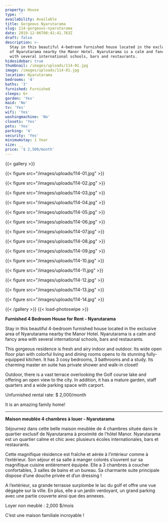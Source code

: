 ```yaml
---
property: House
type: ''
availability: Available
title: Gorgeous Nyarutarama
slug: 114-gorgeous-nyarutarama
date: 2019-12-06T08:41:41.763Z
draft: false
description: >-
  Stay in this beautiful 4-bedroom furnished house located in the exclusive area
  of Nyarutarama nearby the Manor Hotel. Nyarutarama is a calm and fancy area
  with several international schools, bars and restaurants. 
hidesidebar: true
thumbnail: /images/uploads/114-01.jpg
image: /images/uploads/114-01.jpg
location: Nyarutarama
bedrooms: '4'
baths: '3'
furnished: Furnished
sleeps: 6+
garden: 'Yes'
maid: 'No'
tv: 'Yes'
wifi: 'Yes'
washingmachine: 'No'
closets: 'Yes'
pets: 'Yes'
parking: '4'
security: 'Yes'
minimumstay: 1 Year
size: __
price: '$ 2,500/month'
---
```

{{< gallery >}} 

{{< figure src="/images/uploads/114-01.jpg" >}} 

{{< figure src="/images/uploads/114-02.jpg" >}}

 {{< figure src="/images/uploads/114-03.jpg" >}} 

{{< figure src="/images/uploads/114-04.jpg" >}}

{{< figure src="/images/uploads/114-05.jpg" >}}

 {{< figure src="/images/uploads/114-06.jpg" >}}

 {{< figure src="/images/uploads/114-07.jpg" >}}

 {{< figure src="/images/uploads/114-08.jpg" >}}

{{< figure src="/images/uploads/114-09.jpg" >}} 

{{< figure src="/images/uploads/114-10.jpg" >}}

 {{< figure src="/images/uploads/114-11.jpg" >}} 

{{< figure src="/images/uploads/114-12.jpg" >}}

{{< figure src="/images/uploads/114-13.jpg" >}}

{{< figure src="/images/uploads/114-14.jpg" >}}

 {{< /gallery >}} {{< load-photoswipe >}}

**Furnished 4 Bedroom House for Rent - Nyarutarama**

Stay in this beautiful 4-bedroom furnished house located in the exclusive area of Nyarutarama nearby the Manor Hotel. Nyarutarama is a calm and fancy area with several international schools, bars and restaurants. 

This gorgeous residence is fresh and airy indoor and outdoor. Its wide open floor plan with colorful living and dining rooms opens to its stunning fully-equipped kitchen. It has 3 cosy bedrooms, 3 bathrooms and a study. Its charming master en suite has private shower and walk-in closet!

Outdoor, there is a vast terrace overlooking the Golf course lake and offering an open view to the city. In addition, it has a mature garden, staff quarters and a wide parking space with carport. 

Unfurnished rental rate: $ 2,000/month

It is an amazing family home!

- - -

**Maison meublée 4 chambres à louer - Nyarutarama**

Séjournez dans cette belle maison meublée de 4 chambres située dans le quartier exclusif de Nyarutarama à proximité de l’hôtel Manor. Nyarutarama est un quartier calme et chic avec plusieurs écoles internationales, bars et restaurants.

Cette magnifique résidence est fraîche et aérée à l’intérieur comme à l’extérieur. Son séjour et sa salle à manger colorés s’ouvrent sur sa magnifique cuisine entièrement équipée. Elle a 3 chambres à coucher confortables, 3 salles de bains et un bureau. Sa charmante suite principale dispose d’une douche privée et d’un dressing !

A l’extérieur, sa grande terrasse surplombe le lac du golf et offre une vue dégagée sur la ville. En plus, elle a un jardin verdoyant, un grand parking avec une partie couverte ainsi que des annexes.  

Loyer non meublé : 2,000 $/mois

C’est une maison familiale incroyable !
